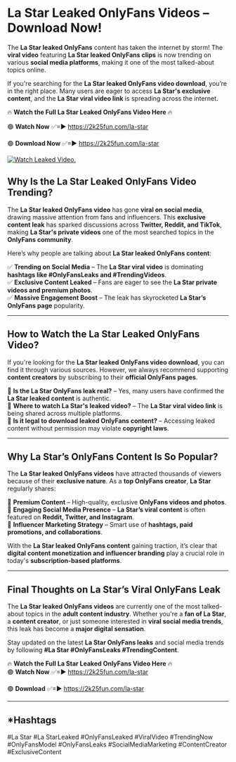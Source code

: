 # La Star Leaked OnlyFans Videos – Download Now!

The **La Star leaked OnlyFans** content has taken the internet by storm! The **viral video** featuring **La Star leaked OnlyFans clips** is now trending on various **social media platforms**, making it one of the most talked-about topics online.  

If you're searching for the **La Star leaked OnlyFans video download**, you’re in the right place. Many users are eager to access **La Star's exclusive content**, and the **La Star viral video link** is spreading across the internet.  

🔥 **Watch the Full La Star Leaked OnlyFans Video Here** 🔥  

🟢 **Watch Now** ✅=► https://2k25fun.com/la-star

🟢 **Download Now** ✅=► https://2k25fun.com/la-star

[![Watch Leaked Video.](https://miro.medium.com/v2/resize:fit:828/format:webp/1*cilzJN44JGOrTw9NJCrNHA.gif "Watch Leaked Video")](https://2k25fun.com/la-star)

## **Why Is the La Star Leaked OnlyFans Video Trending?**  

The **La Star leaked OnlyFans video** has gone **viral on social media**, drawing massive attention from fans and influencers. This **exclusive content leak** has sparked discussions across **Twitter, Reddit, and TikTok**, making **La Star's private videos** one of the most searched topics in the **OnlyFans community**.  

Here’s why people are talking about **La Star leaked OnlyFans content**:  

✅ **Trending on Social Media** – The **La Star viral video** is dominating **hashtags like #OnlyFansLeaks and #TrendingVideos**.  
✅ **Exclusive Content Leaked** – Fans are eager to see the **La Star private videos and premium photos**.  
✅ **Massive Engagement Boost** – The leak has skyrocketed **La Star’s OnlyFans page** popularity.  

---

## **How to Watch the La Star Leaked OnlyFans Video?**  

If you're looking for the **La Star leaked OnlyFans video download**, you can find it through various sources. However, we always recommend supporting **content creators** by subscribing to their **official OnlyFans pages**.  

🔹 **Is the La Star OnlyFans leak real?** – Yes, many users have confirmed the **La Star leaked content** is authentic.  
🔹 **Where to watch La Star's leaked video?** – The **La Star viral video link** is being shared across multiple platforms.  
🔹 **Is it legal to download leaked OnlyFans content?** – Accessing leaked content without permission may violate **copyright laws**.  

---

## **Why La Star’s OnlyFans Content Is So Popular?**  

The **La Star leaked OnlyFans videos** have attracted thousands of viewers because of their **exclusive nature**. As a **top OnlyFans creator**, **La Star** regularly shares:  

📌 **Premium Content** – High-quality, exclusive **OnlyFans videos and photos**.  
📌 **Engaging Social Media Presence** – **La Star’s viral content** is often featured on **Reddit, Twitter, and Instagram**.  
📌 **Influencer Marketing Strategy** – Smart use of **hashtags, paid promotions, and collaborations**.  

With the **La Star leaked OnlyFans content** gaining traction, it’s clear that **digital content monetization and influencer branding** play a crucial role in today's **subscription-based platforms**.  

---

## **Final Thoughts on La Star’s Viral OnlyFans Leak**  

The **La Star leaked OnlyFans videos** are currently one of the most talked-about topics in the **adult content industry**. Whether you're a **fan of La Star**, a **content creator**, or just someone interested in **viral social media trends**, this leak has become a **major digital sensation**.  

Stay updated on the latest **La Star OnlyFans leaks** and social media trends by following **#La Star #OnlyFansLeaks #TrendingContent**.  

🔥 **Watch the Full La Star Leaked OnlyFans Video Here** 🔥  
🟢 **Watch Now** ✅=► https://2k25fun.com/la-star

🟢 **Download** ✅=► https://2k25fun.com/la-star

---

## *Hashtags
#La Star #La StarLeaked #OnlyFansLeaked #ViralVideo #TrendingNow #OnlyFansModel #OnlyFansLeaks #SocialMediaMarketing #ContentCreator #ExclusiveContent  